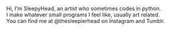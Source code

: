 Hi, I'm SleepyHead, an artist who sometimes codes in python. <br/>
I make whatever small programs I feel like, usually art related. <br/>
You can find me at @thesleepierhead on Instagram and Tumblr.
